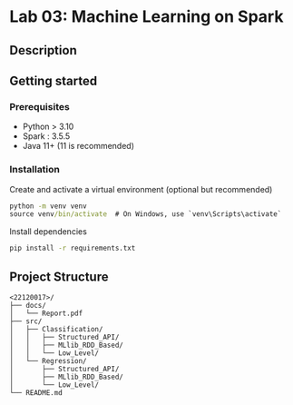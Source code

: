 # Lab 03: Machine Learning on Spark

## Description

## Getting started

### Prerequisites

- Python > 3.10
- Spark : 3.5.5
- Java 11+ (11 is recommended)

### Installation

Create and activate a virtual environment (optional but recommended)

```cmd
python -m venv venv
source venv/bin/activate  # On Windows, use `venv\Scripts\activate`
```

Install dependencies

```cmd
pip install -r requirements.txt
```

## Project Structure

```plain
<22120017>/
├── docs/
│   └── Report.pdf
├── src/
│   ├── Classification/
│   │   ├── Structured_API/
│   │   ├── MLlib_RDD_Based/
│   │   └── Low_Level/
│   └── Regression/
│       ├── Structured_API/
│       ├── MLlib_RDD_Based/
│       └── Low_Level/
└── README.md
```
